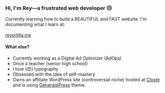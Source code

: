 ### Hi, I'm Rey—a frustrated web developer 😣	

Currently learning how to build a BEAUTIFUL and FAST website. I'm documenting what I learn at:
\
\
[reyortilla.me](http://reyortilla.me)

#### What else?
* Currently working as a Digital Ad Optimizer (AdOps)
* Once a teacher (senior high school)
* I love (😍) typography
* Obsessed with the idea of self-mastery
* Owns an affiliate WordPress site (controversial niche) hosted at [Closte](https://closte.com/) and is using [GeneratePress](https://github.com/tomusborne/GeneratePress) theme.

<!--
**reyortilla/reyortilla** is a ✨ _special_ ✨ repository because its `README.md` (this file) appears on your GitHub profile.

Here are some ideas to get you started:

- 🔭 I’m currently working on ...
- 🌱 I’m currently learning ...
- 👯 I’m looking to collaborate on ...
- 🤔 I’m looking for help with ...
- 💬 Ask me about ...
- 📫 How to reach me: ...
- 😄 Pronouns: ...
- ⚡ Fun fact: ...
-->
